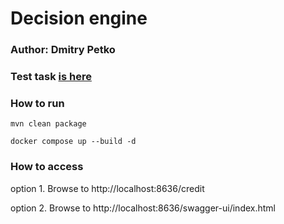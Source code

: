 # Decision engine
### Author: Dmitry Petko

### Test task [is here](InBank-TestTask.pdf)

### How to run

```
mvn clean package

docker compose up --build -d
```
### How to access

option 1. Browse to http://localhost:8636/credit

option 2. Browse to http://localhost:8636/swagger-ui/index.html
